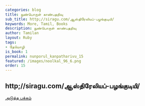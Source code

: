 ```yaml
---
categories: blog
title: நுண்பொருள் காண்பதறிவு
sub_title: http;//siragu.com/ஆஸ்திரேலியப்-பழங்குடியி/
keywords: More, Tamil, Books
description: நுண்பொருள் காண்பதறிவு
author: Tamilan
layout: Ruby
tags:
- தேமொழி
is_book: 1
permalink: nunporul_kanpatharivu_15
featured: /images/noolkal_96_6.png
order: 15
---
```



## http;//siragu.com/ஆஸ்திரேலியப்-பழங்குடியி/

[அடுத்த பக்கம்](nunporul_kanpatharivu_16)